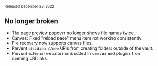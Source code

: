 <small>Released December 23, 2022</small>

## No longer broken

- The page preview popover no longer shows file names twice.
- Canvas: Fixed "reload page" menu item not working consistently.
- File recovery now supports canvas files.
- Prevent `obsidian://new` URIs from creating folders outside of the vault.
- Prevent external websites embedded in canvas and plugins from opening URI links.
